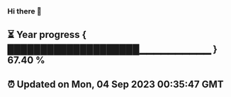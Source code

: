 ### Hi there 👋
⏳ Year progress { ████████████████████▁▁▁▁▁▁▁▁▁▁ } 67.40 %
---
⏰ Updated on Mon, 04 Sep 2023 00:35:47 GMT
---
